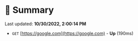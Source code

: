 # 📖 Summary
Last updated: **10/30/2022, 2:00:14 PM**

- `GET` [https://google.com](https://google.com) - **Up** (190ms)
